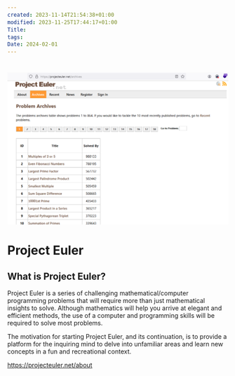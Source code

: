 ```yaml
---
created: 2023-11-14T21:54:38+01:00
modified: 2023-11-25T17:44:17+01:00
Title: 
tags: 
Date: 2024-02-01
---
```


# 




![](../_asset/Pasted%20image%2020240131151239.png)

# Project Euler
## What is Project Euler?

Project Euler is a series of challenging mathematical/computer programming problems that will require more than just mathematical insights to solve. Although mathematics will help you arrive at elegant and efficient methods, the use of a computer and programming skills will be required to solve most problems.  
  
The motivation for starting Project Euler, and its continuation, is to provide a platform for the inquiring mind to delve into unfamiliar areas and learn new concepts in a fun and recreational context.

https://projecteuler.net/about
